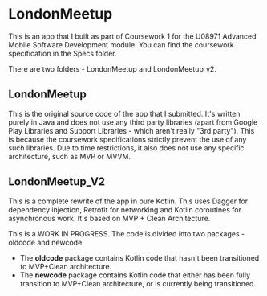 # LondonMeetup

This is an app that I built as part of Coursework 1 for the U08971 Advanced Mobile Software Development module. You can find the coursework specification in the Specs folder.

There are two folders - LondonMeetup and LondonMeetup_v2. 

## LondonMeetup

This is the original source code of the app that I submitted. It's written purely in Java and does not use any third party libraries (apart from Google Play Libraries and Support Libraries - which aren't really "3rd party"). This is because the coursework specifications strictly prevent the use of any such libraries. Due to time restrictions, it also does not use any specific architecture, such as MVP or MVVM.

## LondonMeetup_V2

This is a complete rewrite of the app in pure Kotlin. This uses Dagger for dependency injection, Retrofit for networking and Kotlin coroutines for asynchronous work. It's based on MVP + Clean Architecture. 

This is a WORK IN PROGRESS. The code is divided into two packages - oldcode and newcode.

* The **oldcode** package contains Kotlin code that hasn't been transitioned to MVP+Clean architecture.
* The **newcode** package contains Kotlin code that either has been fully transition to MVP+Clean architecture, or is currently being transitioned.
